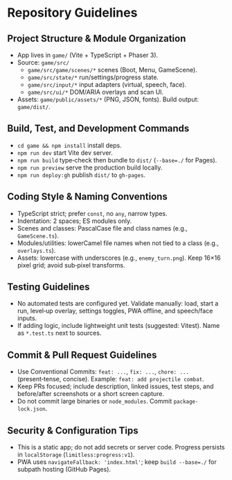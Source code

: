 # Repository Guidelines

## Project Structure & Module Organization
- App lives in `game/` (Vite + TypeScript + Phaser 3).
- Source: `game/src/`
  - `game/src/game/scenes/*` scenes (Boot, Menu, GameScene).
  - `game/src/state/*` run/settings/progress state.
  - `game/src/input/*` input adapters (virtual, speech, face).
  - `game/src/ui/*` DOM/ARIA overlays and scan UI.
- Assets: `game/public/assets/*` (PNG, JSON, fonts). Build output: `game/dist/`.

## Build, Test, and Development Commands
- `cd game && npm install` install deps.
- `npm run dev` start Vite dev server.
- `npm run build` type‑check then bundle to `dist/` (`--base=./` for Pages).
- `npm run preview` serve the production build locally.
- `npm run deploy:gh` publish `dist/` to `gh-pages`.

## Coding Style & Naming Conventions
- TypeScript strict; prefer `const`, no `any`, narrow types.
- Indentation: 2 spaces; ES modules only.
- Scenes and classes: PascalCase file and class names (e.g., `GameScene.ts`).
- Modules/utilities: lowerCamel file names when not tied to a class (e.g., `overlays.ts`).
- Assets: lowercase with underscores (e.g., `enemy_turn.png`). Keep 16×16 pixel grid; avoid sub‑pixel transforms.

## Testing Guidelines
- No automated tests are configured yet. Validate manually: load, start a run, level‑up overlay, settings toggles, PWA offline, and speech/face inputs.
- If adding logic, include lightweight unit tests (suggested: Vitest). Name as `*.test.ts` next to sources.

## Commit & Pull Request Guidelines
- Use Conventional Commits: `feat: ...`, `fix: ...`, `chore: ...` (present‑tense, concise). Example: `feat: add projectile combat`.
- Keep PRs focused; include description, linked issues, test steps, and before/after screenshots or a short screen capture.
- Do not commit large binaries or `node_modules`. Commit `package-lock.json`.

## Security & Configuration Tips
- This is a static app; do not add secrets or server code. Progress persists in `localStorage` (`limitless:progress:v1`).
- PWA uses `navigateFallback: 'index.html'`; keep `build --base=./` for subpath hosting (GitHub Pages).
